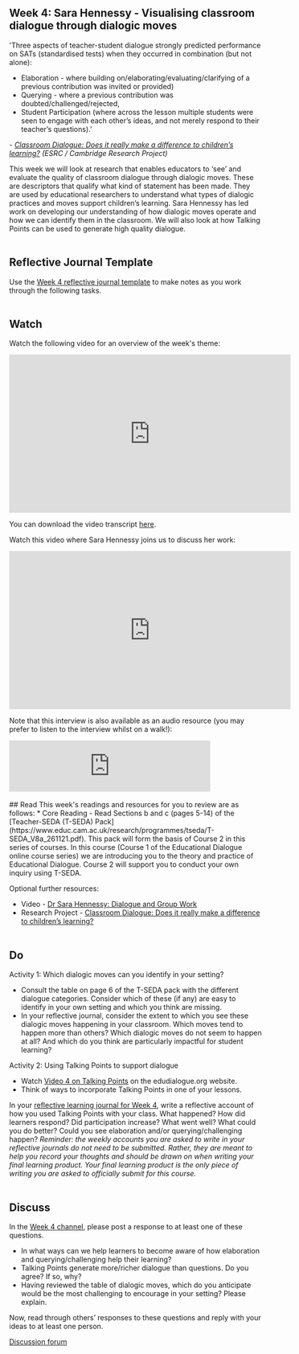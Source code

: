 ## Week 4: Sara Hennessy - Visualising classroom dialogue through dialogic moves

'Three aspects of teacher-student dialogue strongly predicted performance on SATs (standardised tests) when they occurred in combination (but not alone):
* Elaboration - where building on/elaborating/evaluating/clarifying of a previous contribution was invited or provided)
* Querying - where a previous contribution was doubted/challenged/rejected, 
* Student Participation (where across the lesson multiple students were seen to engage with each other’s ideas, and not merely respond to their teacher’s questions).'

_- [Classroom Dialogue: Does it really make a difference to children’s learning?](https://www.educ.cam.ac.uk/research/programmes/classroomdialogue/) (ESRC / Cambridge Research Project)_

This week we will look at research that enables educators to ‘see’ and evaluate the quality of classroom dialogue through dialogic moves. These are descriptors that qualify what kind of statement has been made. They are used by educational researchers to understand what types of dialogic practices and moves support children’s learning. Sara Hennessy has led work on developing our understanding of how dialogic moves operate and how we can identify them in the classroom. We will also look at how Talking Points can be used to generate high quality dialogue.
<br/><br/>
## Reflective Journal Template
Use the [Week 4 reflective journal template](https://mbrugha.github.io/fundamentals-of-ed-dialogue/img/Wk4_journal.docx) to make notes as you work through the following tasks. 
<br/><br/>
## Watch

Watch the following video for an overview of the week's theme:

<iframe width="560" height="315" src="https://www.youtube.com/embed/W5vsJWSfvHM" title="YouTube video player" frameborder="0" allow="accelerometer; autoplay; clipboard-write; encrypted-media; gyroscope; picture-in-picture" allowfullscreen></iframe>

You can download the video transcript [here](https://mbrugha.github.io/fundamentals-of-ed-dialogue/img/Fundamentals_wk4_video.pdf).

Watch this video where Sara Hennessy joins us to discuss her work:

<iframe width="560" height="315" src="https://www.youtube.com/embed/UpnRSdgt24M" title="YouTube video player" frameborder="0" allow="accelerometer; autoplay; clipboard-write; encrypted-media; gyroscope; picture-in-picture" allowfullscreen></iframe>

Note that this interview is also available as an audio resource (you may prefer to listen to the interview whilst on a walk!):

<iframe src="https://anchor.fm/meaghan-brugha/embed/episodes/An-interview-with-Sara-Hennessy-e1fvvbt" height="102px" width="400px" frameborder="0" scrolling="no"></iframe>
<br/><br/>
## Read
This week's readings and resources for you to review are as follows:
* Core Reading - Read Sections b and c (pages 5-14) of the [Teacher-SEDA (T-SEDA) Pack](https://www.educ.cam.ac.uk/research/programmes/tseda/T-SEDA_V8a_261121.pdf). This pack will form the basis of Course 2 in this series of courses. In this course (Course 1 of the Educational Dialogue online course series) we are introducing you to the theory and practice of Educational Dialogue. Course 2 will support you to conduct your own inquiry using T-SEDA. 

Optional further resources:
* Video - [Dr Sara Hennessy: Dialogue and Group Work](https://www.youtube.com/watch?v=zGe3XbLM6yI)
* Research Project - [Classroom Dialogue: Does it really make a difference to children’s learning?](https://www.educ.cam.ac.uk/research/programmes/classroomdialogue/)
<br/><br/>
## Do
Activity 1: Which dialogic moves can you identify in your setting?
* Consult the table on page 6 of the T-SEDA pack with the different dialogue categories. Consider which of these (if any) are easy to identify in your own setting and which you think are missing.
* In your reflective journal, consider the extent to which you see these dialogic moves happening in your classroom. Which moves tend to happen more than others? Which dialogic moves do not seem to happen at all? And which do you think are particularly impactful for student learning?


Activity 2: Using Talking Points to support dialogue
* Watch [Video 4 on Talking Points](https://www.edudialogue.org/resources/introductory-video-series/collection-1/#video4) on the edudialogue.org website.
* Think of ways to incorporate Talking Points in one of your lessons.

In your [reflective learning journal for Week 4](https://mbrugha.github.io/fundamentals-of-ed-dialogue/img/Wk4_journal.docx), write a reflective account of how you used Talking Points with your class. What happened? How did learners respond? Did participation increase? What went well? What could you do better? Could you see elaboration and/or querying/challenging happen?
_Reminder: the weekly accounts you are asked to write in your reflective journals do not need to be submitted. Rather, they are meant to help you record your thoughts and should be drawn on when writing your final learning product. Your final learning product is the only piece of writing you are asked to officially submit for this course._
<br/><br/>
## Discuss
In the [Week 4 channel](https://www.edudialogue.org/forum/fundamentals-mooc/week-4-sara-hennessy-visualising-classroom-dialogue-through-dialogic-moves/#post-319), please post a response to at least one of these questions.
* In what ways can we help learners to become aware of how elaboration and querying/challenging help their learning?
* Talking Points generate more/richer dialogue than questions. Do you agree? If so, why?
* Having reviewed the table of dialogic moves, which do you anticipate would be the most challenging to encourage in your setting? Please explain.

Now, read through others’ responses to these questions and reply with your ideas to at least one person. 

<a class="btn btn-primary" href="https://www.edudialogue.org/forum/"><i class="fa fa-home"></i> Discussion forum</a>
<br/><br/>
